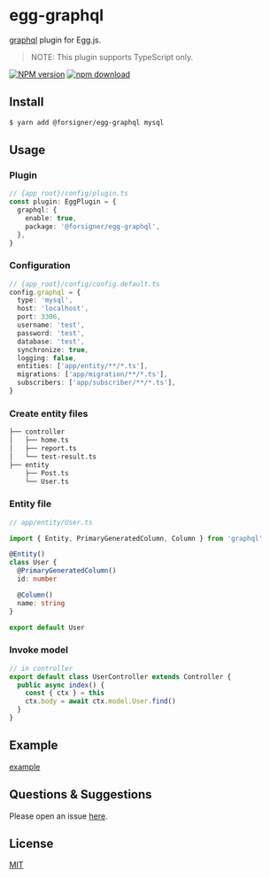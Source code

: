 # egg-graphql

[graphql](https://graphql.io/#/) plugin for Egg.js.

> NOTE: This plugin supports TypeScript only.

[![NPM version][npm-image]][npm-url]
[![npm download][download-image]][download-url]

[npm-image]: https://img.shields.io/npm/v/@forsigner/egg-graphql.svg?style=flat-square
[npm-url]: https://npmjs.org/package/@forsigner/egg-graphql
[download-image]: https://img.shields.io/npm/dm/@forsigner/egg-graphql.svg?style=flat-square
[download-url]: https://npmjs.org/package/@forsigner/egg-graphql

<!--
Description here.
-->

## Install

```bash
$ yarn add @forsigner/egg-graphql mysql
```

## Usage

### Plugin

```ts
// {app_root}/config/plugin.ts
const plugin: EggPlugin = {
  graphql: {
    enable: true,
    package: '@forsigner/egg-graphql',
  },
}
```

### Configuration

```ts
// {app_root}/config/config.default.ts
config.graphql = {
  type: 'mysql',
  host: 'localhost',
  port: 3306,
  username: 'test',
  password: 'test',
  database: 'test',
  synchronize: true,
  logging: false,
  entities: ['app/entity/**/*.ts'],
  migrations: ['app/migration/**/*.ts'],
  subscribers: ['app/subscriber/**/*.ts'],
}
```

### Create entity files

```bash
├── controller
│   ├── home.ts
│   ├── report.ts
│   └── test-result.ts
├── entity
    ├── Post.ts
    └── User.ts
```

### Entity file

```ts
// app/entity/User.ts

import { Entity, PrimaryGeneratedColumn, Column } from 'graphql'

@Entity()
class User {
  @PrimaryGeneratedColumn()
  id: number

  @Column()
  name: string
}

export default User
```

### Invoke model

```ts
// in controller
export default class UserController extends Controller {
  public async index() {
    const { ctx } = this
    ctx.body = await ctx.model.User.find()
  }
}
```

## Example

[example](https://github.com/forsigner/egg-graphql/tree/master/example)

## Questions & Suggestions

Please open an issue [here](https://github.com/forsigner/egg-graphql/issues).

## License

[MIT](LICENSE)
